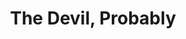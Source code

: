 ---
title: "The Devil, Probably"
year: 1977
rating: 2
stars: "★★"
rewatched: false
permalink: "the-devil-probably"
watched_on: 2022-09-18
---